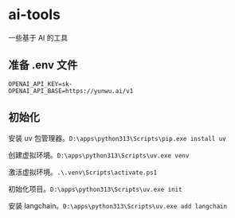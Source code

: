 # ai-tools

一些基于 AI 的工具

## 准备 .env 文件

```
OPENAI_API_KEY=sk-
OPENAI_API_BASE=https://yunwu.ai/v1
```

## 初始化

安装 uv 包管理器。`D:\apps\python313\Scripts\pip.exe install uv`

创建虚拟环境。`D:\apps\python313\Scripts\uv.exe venv`

激活虚拟环境。`.\.venv\Scripts\activate.ps1`

初始化项目。`D:\apps\python313\Scripts\uv.exe init`

安装 langchain。`D:\apps\python313\Scripts\uv.exe add langchain`

